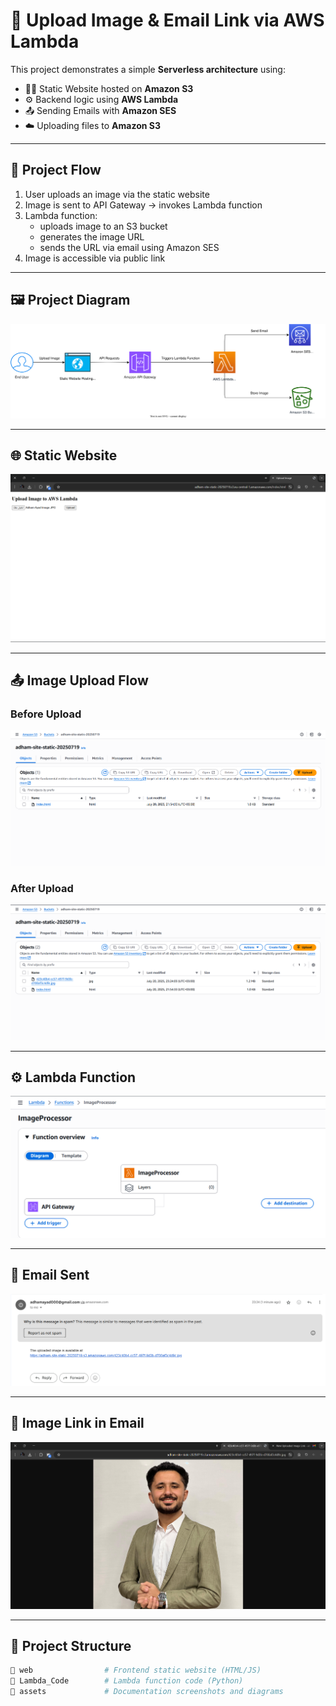 # 📸 Upload Image & Email Link via AWS Lambda

This project demonstrates a simple **Serverless architecture** using:

- 🧑‍💻 Static Website hosted on **Amazon S3**
- ⚙️ Backend logic using **AWS Lambda**
- 📤 Sending Emails with **Amazon SES**
- ☁️ Uploading files to **Amazon S3**

---

## 🧠 Project Flow

1. User uploads an image via the static website  
2. Image is sent to API Gateway → invokes Lambda function  
3. Lambda function:  
   - uploads image to an S3 bucket  
   - generates the image URL  
   - sends the URL via email using Amazon SES  
4. Image is accessible via public link

---

## 🖼️ Project Diagram

![Diagram](assets/diagram.svg)

---

## 🌐 Static Website

![Static Site](assets/static-site.png)

---

## 📤 Image Upload Flow

### Before Upload
![S3 Before](assets/s3-before.png)

### After Upload
![S3 After](assets/s3-after.png)

---

## ⚙️ Lambda Function

![Lambda](assets/lambda.png)

---

## 📧 Email Sent

![Email](assets/email.png)

---

## 🔗 Image Link in Email

![Image Link](assets/image-link.png)

---

## 📁 Project Structure

```bash
📁 web                # Frontend static website (HTML/JS)
📁 Lambda_Code        # Lambda function code (Python)
📁 assets             # Documentation screenshots and diagrams
